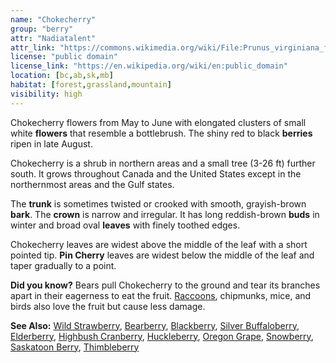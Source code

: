 ```yaml
---
name: "Chokecherry"
group: "berry"
attr: "Nadiatalent"
attr_link: "https://commons.wikimedia.org/wiki/File:Prunus_virginiana_flowers.jpg"
license: "public domain"
license_link: "https://en.wikipedia.org/wiki/en:public_domain"
location: [bc,ab,sk,mb]
habitat: [forest,grassland,mountain]
visibility: high
---
```

Chokecherry flowers from May to June with elongated clusters of small white **flowers** that resemble a bottlebrush. The shiny red to black **berries** ripen in late August.

Chokecherry is a shrub in northern areas and a small tree (3-26 ft) further south. It grows throughout Canada and the United States except in the northernmost areas and the Gulf states.

The **trunk** is sometimes twisted or crooked with smooth, grayish-brown **bark**. The **crown** is narrow and irregular. It has long reddish-brown **buds** in winter and broad oval **leaves** with finely toothed edges.

Chokecherry leaves are widest above the middle of the leaf with a short pointed tip. **Pin Cherry** leaves are widest below the middle of the leaf and taper gradually to a point.

**Did you know?** Bears pull Chokecherry to the ground and tear its branches apart in their eagerness to eat the fruit. [Raccoons](/animals/raccoon), chipmunks, mice, and birds also love the fruit but cause less damage.

<!-- generated, do not edit -->
**See Also:**
[Wild Strawberry](/plants/wildstraw),
[Bearberry](/trees/bear),
[Blackberry](/trees/black),
[Silver Buffaloberry](/trees/buffalo),
[Elderberry](/trees/elder),
[Highbush Cranberry](/trees/hicran),
[Huckleberry](/trees/huck),
[Oregon Grape](/trees/orgrape),
[Snowberry](/trees/snow),
[Saskatoon Berry](/trees/stoon),
[Thimbleberry](/trees/thimble)
